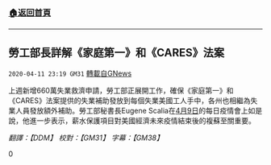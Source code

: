 ###  [:house:返回首頁](https://github.com/ourhimalayas/txt)
---

## 勞工部長詳解《家庭第一》和《CARES》法案
`2020-04-11 23:19 GM31` [轉載自GNews](https://gnews.org/zh-hant/169230/)

上週新增660萬失業救濟申請，勞工部正展開工作，確保《家庭第一》和《CARES》法案提供的失業補助發放到每個失業美國工人手中，各州也相繼為失業人員發放額外補助。勞工部秘書長Eugene Scalia在[4月9日](https://www.youtube.com/watch?v=oqrvv47d1DY)的每日疫情會上如是說，他進一步表示，薪水保護項目對美國經濟未來疫情結束後的複蘇至關重要。

*翻譯：【DDM】 校對：【GM31】 字幕：【GM38】*

0
